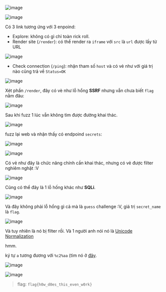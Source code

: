 ![image](https://github.com/caodchuong312/CTFs/assets/92881216/630437b0-bbd1-4902-a041-dd62a719cb0f)

![image](https://github.com/caodchuong312/CTFs/assets/92881216/b6289e03-e440-4f49-addf-be812cdef5f5)

Có 3 link tương ứng với 3 enpoind:
- Explore: không có gì chỉ toàn rick roll.
- Render site (`/render`): có thể render ra `iframe` với `src` là `url` được lấy từ URL

![image](https://github.com/caodchuong312/CTFs/assets/92881216/b0ef886e-e450-48b8-a3e0-08f4cfcf15d9)

- Check connection (`/ping`): nhận tham số `host` và có vẻ như với giá trị nào cũng trả về `Status=OK`

![image](https://github.com/caodchuong312/CTFs/assets/92881216/504da08a-45c6-4131-83d5-189e5fb05236)

Xét phần `/render`, đây có vè như lỗ hổng **SSRF** nhưng vẫn chưa biết `flag` nằm đâu:

![image](https://github.com/caodchuong312/CTFs/assets/92881216/92b06025-1c28-4026-91e5-a772f922574b)

Sau khi fuzz 1 lúc vẫn không tìm được đường khai thác.

![image](https://github.com/caodchuong312/CTFs/assets/92881216/5e31d62c-babd-4fd0-8ac7-b86c84aa91ec)

fuzz lại web và nhận thấy có endpoind `secrets`:

![image](https://github.com/caodchuong312/CTFs/assets/92881216/ad7b08f6-db21-4011-9daf-42808e25b044)

![image](https://github.com/caodchuong312/CTFs/assets/92881216/7ae1f548-5586-4c9c-9cc3-37732d2e24a8)

Có vẻ như đây là chức năng chính cần khai thác, nhưng có vẻ được filter nghiêm nghặt :V

![image](https://github.com/caodchuong312/CTFs/assets/92881216/3c5a6af2-07a5-4145-9d35-21149d8b0d34)

Cũng có thể đây là 1 lỗ hống khác như **SQLi**.

![image](https://github.com/caodchuong312/CTFs/assets/92881216/dbd51c9b-c865-452f-976e-b90b86733bd3)

Và đây không phải lỗ hổng gì cả mà là `guess` challenge :V, giá trị `secret_name` là `flag`.

![image](https://github.com/caodchuong312/CTFs/assets/92881216/08831348-a9bd-4180-b429-3eab60f10ad8)

Và tuy nhiên là nó bị filter rồi. Và 1 người anh nói nó là <a href="https://book.hacktricks.xyz/pentesting-web/unicode-injection/unicode-normalization">Unicode Normalization</a>

hmm. 

ký tự `a` tương đương với `%c2%aa` (tìm nó ở <a href="https://appcheck-ng.com/wp-content/uploads/unicode_normalization.html">đây</a>.

![image](https://github.com/caodchuong312/CTFs/assets/92881216/c80ac0a8-6891-40ef-a8a4-b30002552999)


![image](https://github.com/caodchuong312/CTFs/assets/92881216/88416255-9f61-4ba5-818c-59e0be86163f)

>flag: `flag{h0w_d0es_this_even_w0rk}`







